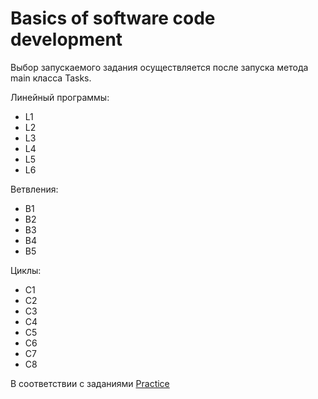 # Basics of software code development
Выбор запускаемого задания осуществляется после запуска метода main класса Tasks.

Линейный программы:
- L1
- L2
- L3
- L4
- L5
- L6

Ветвления:
- B1
- B2
- B3
- B4
- B5

Циклы:
- C1
- C2
- C3
- C4
- C5
- C6
- C7
- C8

В соответствии с заданиями <a href = "https://github.com/IhorLevchuk/IntroductionToJavaOnline/blob/master/src/practice_tasks/Practice1_Basics_of_software_code_development.pdf">Practice</a>
